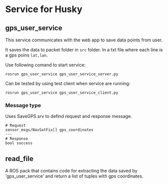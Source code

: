 # Service for Husky

## gps_user_service

This service communicates with the web app to save data points from user.

It saves the data to packet folder in `src` folder. In a txt file where each line is a gps poins `lat,lan`.

Use following comand to start service:
```
rosrun gps_user_service gps_user_service_server.py
```

Can be tested by using test client when service are running:
```
rosrun gps_user_service gps_user_service_client.py
```

### Message type 

Uses SaveGPS.srv to defind request and response message.

```
# Request
sensor_msgs/NavSatFix[] gps_coordinates
---
# Response
bool success
```

## read_file
A ROS pack that contains code for extracting the data saved by 'gps_user_service' and return a list of tuples with gps coordinates.
